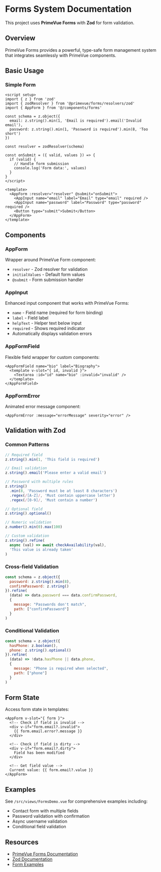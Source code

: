 # Forms System Documentation

This project uses **PrimeVue Forms** with **Zod** for form validation.

## Overview

PrimeVue Forms provides a powerful, type-safe form management system that integrates seamlessly with PrimeVue components.

## Basic Usage

### Simple Form

```vue
<script setup>
import { z } from 'zod'
import { zodResolver } from '@primevue/forms/resolvers/zod'
import { AppForm } from '@/components/forms'

const schema = z.object({
  email: z.string().min(1, 'Email is required').email('Invalid email'),
  password: z.string().min(1, 'Password is required').min(8, 'Too short')
})

const resolver = zodResolver(schema)

const onSubmit = ({ valid, values }) => {
  if (valid) {
    // Handle form submission
    console.log('Form data:', values)
  }
}
</script>

<template>
  <AppForm :resolver="resolver" @submit="onSubmit">
    <AppInput name="email" label="Email" type="email" required />
    <AppInput name="password" label="Password" type="password" required />
    <Button type="submit">Submit</Button>
  </AppForm>
</template>
```

## Components

### AppForm
Wrapper around PrimeVue Form component:
- `resolver` - Zod resolver for validation
- `initialValues` - Default form values
- `@submit` - Form submission handler

### AppInput
Enhanced input component that works with PrimeVue Forms:
- `name` - Field name (required for form binding)
- `label` - Field label
- `helpText` - Helper text below input
- `required` - Shows required indicator
- Automatically displays validation errors

### AppFormField
Flexible field wrapper for custom components:
```vue
<AppFormField name="bio" label="Biography">
  <template v-slot="{ id, invalid }">
    <Textarea :id="id" name="bio" :invalid="invalid" />
  </template>
</AppFormField>
```

### AppFormError
Animated error message component:
```vue
<AppFormError :message="errorMessage" severity="error" />
```

## Validation with Zod

### Common Patterns

```javascript
// Required field
z.string().min(1, 'This field is required')

// Email validation
z.string().email('Please enter a valid email')

// Password with multiple rules
z.string()
  .min(8, 'Password must be at least 8 characters')
  .regex(/[A-Z]/, 'Must contain uppercase letter')
  .regex(/[0-9]/, 'Must contain a number')

// Optional field
z.string().optional()

// Numeric validation
z.number().min(0).max(100)

// Custom validation
z.string().refine(
  async (val) => await checkAvailability(val),
  'This value is already taken'
)
```

### Cross-field Validation

```javascript
const schema = z.object({
  password: z.string().min(8),
  confirmPassword: z.string()
}).refine(
  (data) => data.password === data.confirmPassword,
  {
    message: "Passwords don't match",
    path: ["confirmPassword"]
  }
)
```

### Conditional Validation

```javascript
const schema = z.object({
  hasPhone: z.boolean(),
  phone: z.string().optional()
}).refine(
  (data) => !data.hasPhone || data.phone,
  {
    message: "Phone is required when selected",
    path: ["phone"]
  }
)
```

## Form State

Access form state in templates:

```vue
<AppForm v-slot="{ form }">
  <!-- Check if field is invalid -->
  <div v-if="form.email?.invalid">
    {{ form.email.error?.message }}
  </div>
  
  <!-- Check if field is dirty -->
  <div v-if="form.email?.dirty">
    Field has been modified
  </div>
  
  <!-- Get field value -->
  Current value: {{ form.email?.value }}
</AppForm>
```

## Examples

See `/src/views/FormsDemo.vue` for comprehensive examples including:
- Contact form with multiple fields
- Password validation with confirmation
- Async username validation
- Conditional field validation

## Resources

- [PrimeVue Forms Documentation](https://primevue.org/forms/)
- [Zod Documentation](https://zod.dev/)
- [Form Examples](/forms)